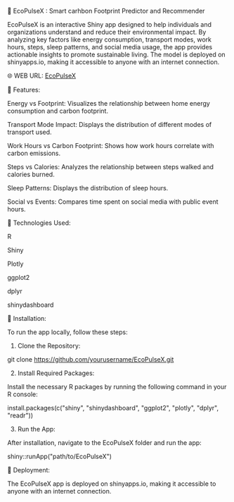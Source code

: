 🌿 EcoPulseX : Smart carhbon Footprint Predictor and Recommender

EcoPulseX is an interactive Shiny app designed to help individuals and organizations understand and reduce their environmental impact. By analyzing key factors like energy consumption, transport modes, work hours, steps, sleep patterns, and social media usage, the app provides actionable insights to promote sustainable living. The model is deployed on shinyapps.io, making it accessible to anyone with an internet connection.

🌐 WEB URL: [EcoPulseX](https://aditya-kumar-roy.shinyapps.io/EcoPulseX/)

🔹 Features:

Energy vs Footprint: Visualizes the relationship between home energy consumption and carbon footprint.

Transport Mode Impact: Displays the distribution of different modes of transport used.

Work Hours vs Carbon Footprint: Shows how work hours correlate with carbon emissions.

Steps vs Calories: Analyzes the relationship between steps walked and calories burned.

Sleep Patterns: Displays the distribution of sleep hours.

Social vs Events: Compares time spent on social media with public event hours.

🔹 Technologies Used:

R

Shiny

Plotly

ggplot2

dplyr

shinydashboard

🔹 Installation:

To run the app locally, follow these steps:

1. Clone the Repository:

git clone https://github.com/yourusername/EcoPulseX.git

2. Install Required Packages:

Install the necessary R packages by running the following command in your R console:

install.packages(c("shiny", "shinydashboard", "ggplot2", "plotly", "dplyr", "readr"))

3. Run the App:

After installation, navigate to the EcoPulseX folder and run the app:

shiny::runApp("path/to/EcoPulseX")

🔹 Deployment:

The EcoPulseX app is deployed on shinyapps.io, making it accessible to anyone with an internet connection.
